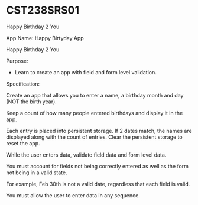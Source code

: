 # CST238SRS01
Happy Birthday 2 You  

App Name:  Happy Birtyday App

Happy Birthday 2 You  

Purpose:  

- Learn to create an app with field and form level validation.  

Specification:  

Create an app that allows you to enter a name, a birthday month and day (NOT the birth year).  

Keep a count of how many people entered birthdays and display it in the app.  

Each entry is placed into persistent storage. If 2 dates match, the names are displayed along with the count of entries. Clear the persistent storage to reset the app.  

While the user enters data, validate field data and form level data.  

You must account for fields not being correctly entered as well as the form not being in a valid state.  

For example, Feb 30th is not a valid date, regardless that each field is valid.  

You must allow the user to enter data in any sequence.  
